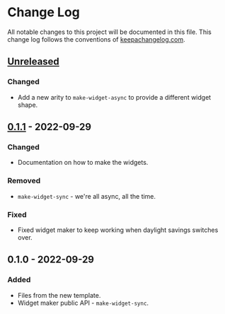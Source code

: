 # Change Log
All notable changes to this project will be documented in this file. This change log follows the conventions of [keepachangelog.com](http://keepachangelog.com/).

## [Unreleased]
### Changed
- Add a new arity to `make-widget-async` to provide a different widget shape.

## [0.1.1] - 2022-09-29
### Changed
- Documentation on how to make the widgets.

### Removed
- `make-widget-sync` - we're all async, all the time.

### Fixed
- Fixed widget maker to keep working when daylight savings switches over.

## 0.1.0 - 2022-09-29
### Added
- Files from the new template.
- Widget maker public API - `make-widget-sync`.

[Unreleased]: https://github.com/your-name/mimi-project/compare/0.1.1...HEAD
[0.1.1]: https://github.com/your-name/mimi-project/compare/0.1.0...0.1.1

